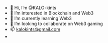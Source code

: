 - 👋 Hi, I’m @KALO-kints
- 👀 I’m interested in Blockchain and Web3
- 🌱 I’m currently learning Web3
- 💞️ I’m looking to collaborate on Web3 gaming 
- 📫 kalokints@gmail.com
- 
<!---
KALO-kints/KALO-kints is a ✨ special ✨ repository because its `README.md` (this file) appears on your GitHub profile.
You can click the Preview link to take a look at your changes.
--->
